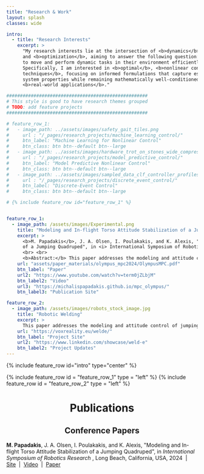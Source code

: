 ```yaml
---
title: "Research & Work"
layout: splash
classes: wide

intro:
  - title: "Research Interests"
    excerpt: >
      "My research interests lie at the intersection of <b>dynamics</b>, <b>control theory</b>, 
      and <b>optimization</b>, aiming to answer the following question: How can we enable robots 
      to move and perform dynamic tasks in their environment efficiently, safely, and robustly? 
      Specifically, I am interested in <b>optimal</b>, <b>nonlinear control</b> and <b>learning-based 
      techniques</b>, focusing on informed formulations that capture essential dynamics and leverage 
      system properties while remaining mathematically well-conditioned for tractability in 
      <b>real-world applications</b>."

#################################################### 
# This style is good to have research themes grouped
# TODO: add feature projects
#################################################### 

# feature_row_1:
#   - image_path: ../assets/images/safety_gait_tiles.png
#     url : "/_pages/research_projects/machine_learning_control/"
#     btn_label: "Machine Learning for Nonlinear Control"
#     btn_class: btn btn--default btn--large
#   - image_path: ../assets/images/hardware_trot_on_stones_wide_compressed.png
#     url : "/_pages/research_projects/model_predictive_control/"
#     btn_label: "Model Predictive Nonlinear Control"
#     btn_class: btn btn--default btn--large
#   - image_path: ../assets/images/sampled_data_clf_controller_profiles.png
#     url : "/_pages/research_projects/discrete_event_control/"
#     btn_label: "Discrete-Event Control"
#     btn_class: btn btn--default btn--large

# {% include feature_row id="feature_row_1" %}


feature_row_1:
  - image_path: /assets/images/Experimental.png
    title: "Modeling and In-flight Torso Attitude Stabilization of a Jumping Quadruped"
    excerpt: >
      <b>M. Papadakis</b>, J. A. Olsen, I. Poulakakis, and K. Alexis, "Modeling and In-flight Torso Attitude Stabilization
      of a Jumping Quadruped", in <i> International Symposium of Robotics Research </i>, Long Beach, California, USA, 2024 
      <br> <br> 
      <b>Abstract:</b> This paper addresses the modeling and attitude control of jumping quadrupeds in low-gravity environments. First, a convex decomposition procedure is presented to generate high-accuracy and low-cost collision geometries for quadrupeds performing agile maneuvers. A hierarchical control architecture is then investigated, separating torso orientation tracking from the generation of suitable, collision-free, corresponding leg motions. Nonlinear Model Predictive Controllers (NMPCs) are utilized in both layers of the controller. To compute the necessary leg motions, a torque allocation strategy is employed that leverages the symmetries of the system to avoid self-collisions and simplify the respective NMPC. To plan periodic trajectories online, a Finite State Machine (FSM)-based weight switching strategy is also used. The proposed controller is first evaluated in simulation, where 90 degree rotations in roll, pitch, and yaw are stabilized in 6.3, 2.4, and 5.5 seconds, respectively. The performance of the controller is further experimentally demonstrated by stabilizing constant and changing orientation references. Overall, this work provides a framework for the development of advanced model-based attitude controllers for jumping legged systems. 
    url: "assets/paper_materials/olympus_mpc2024/OlympusMPC.pdf"
    btn_label: "Paper"
    url2: "https://www.youtube.com/watch?v=term0jZLbjM"
    btn_label2: "Video"
    url3: "https://michalispapadakis.github.io/mpc_olympus/"
    btn_label3: "Publication Site"

feature_row_2:
  - image_path: /assets/images/robots_stock_image.jpg
    title: "Robotic Welding"
    excerpt: >
      This paper addresses the modeling and attitude control of jumping quadrupeds in low-gravity environments. First, a convex decomposition procedure is presented to generate high-accuracy and low-cost collision geometries for quadrupeds performing agile maneuvers.
    url: "https://voxreality.eu/welde/"
    btn_label: "Project Site"
    url2: "https://www.linkedin.com/showcase/weld-e"
    btn_label2: "Project Updates"
---
```


{% include feature_row id="intro" type="center" %}


{% include feature_row id = "feature_row_1" type = "left" %}
{% include feature_row id = "feature_row_2" type = "left" %}


<h1 align = "center"> Publications </h1>

<h2 align = "center"> Conference Papers </h2>

<p>
<b>M. Papadakis</b>, J. A. Olsen, I. Poulakakis, and K. Alexis, "Modeling and In-flight Torso Attitude Stabilization
of a Jumping Quadruped", in <i> International Symposium of Robotics Research </i>, Long Beach, California, USA, 2024
&nbsp;|&nbsp;
<a href="https://michalispapadakis.github.io/mpc_olympus/" target="_blank">Site</a>
&nbsp;|&nbsp;
<a href="https://www.youtube.com/watch?v=term0jZLbjM" target="_blank">Video</a>
&nbsp;|&nbsp;
<a href="https://arxiv.org/abs/2409.14567" target="_blank">Paper</a>
</p>





